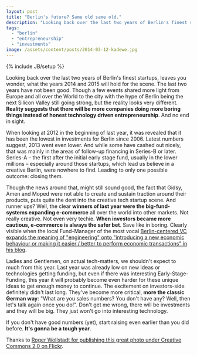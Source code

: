```yaml
---
layout: post
title: "Berlin's future? Same old same old."
description: "Looking back over the last two years of Berlin's finest startups, leaves you wonder, what the years 2014 and 2015 will hold for the scene. The last two years have not been good. Though a few events shared more light from Europe and all over the World to the city with the hype of  Berlin being the next Silicon Valley still going strong, but the reality looks very different. Reality suggests that there will be more companies doing more boring things instead of honest technology driven entrepreneurship. And no end in sight."
tags:
  - "berlin"
  - "entrepreneurship"
  - "investments"
image: /assets/content/posts/2014-03-12-kadewe.jpg
---
```

{% include JB/setup %}

Looking back over the last two years of Berlin's finest startups, leaves you wonder, what the years 2014 and 2015 will hold for the scene. The last two years have not been good. Though a few events shared more light from Europe and all over the World to the city with the hype of  Berlin being the next Silicon Valley still going strong, but the reality looks very different. **Reality suggests that there will be more companies doing more boring things instead of honest technology driven entrepreneurship**. And no end in sight.

When looking at 2012 in the beginning of last year, it was revealed that it has been the lowest in investments for Berlin since 2006. Latest numbers suggest, 2013 went even lower. And while some have cashed out nicely, that was mainly in the areas of follow-up financing in Series-B or later. Series-A – the first after the initial early stage fund, usually in the lower millions – especially around those startups, which lead us believe in a creative Berlin, were nowhere to find. Leading to only one possible outcome: closing them.

Though the news around that, might still sound good, the fact that Gidsy, Amen and Moped were not able to create and sustain traction around their products, puts quite the dent into the creative tech startup scene. And runner ups? Well, the clear **winners of last year were the big-fund-systems expanding e-commerce** all over the world into other markets. Not really creative. Not even very techie. **When investors became more cautious, e-commerce is always the safer bet**. Save like in boring. Clearly visible when the local Fund-Manager of the most vocal [Berlin-centered VC expands the meaning of "engineering" onto "introducing a new economic behaviour or making it easier / better to perform economic transactions" in his blog](http://berlinvc.com/2014/01/29/we-only-invest-in-real-technology-nein/).

Ladies and Gentlemen, on actual tech-matters, we shouldn't expect to much from this year. Last year was already low on new ideas or technologies getting funding, but even if there was interesting Early-Stage-Funding, this year it will probably become even harder for these unique ideas to get enough money to continue. The excitement on investors-side definitely didn't last long. They've become more critical, **more the classic German way**: "What are you sales numbers? You don't have any? Well, then let's talk again once you do!". Don't get me wrong, there will be investments and they will be big. They just won't go into interesting technology.

If you don't have good numbers (yet), start raising even earlier than you did before. **It's gonna be a tough year**.

Thanks to [Roger Wollstadt for publishing this great photo under Creative Commons 2.0 on Flickr](http://www.flickr.com/photos/24736216@N07/3337738283/).

